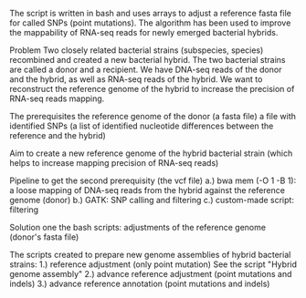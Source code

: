 The script is written in bash and uses arrays to adjust a reference fasta file for called SNPs (point mutations). The algorithm has been used to improve the mappability of RNA-seq reads for newly emerged bacterial hybrids.

Problem
Two closely related bacterial strains (subspecies, species) recombined and created a new bacterial hybrid. The two bacterial strains are called a donor and a recipient. We have DNA-seq reads of the donor and the hybrid, as well as RNA-seq reads of the hybrid. We want to reconstruct the reference genome of the hybrid to increase the precision of RNA-seq reads mapping.

The prerequisites
the reference genome of the donor (a fasta file)
a file with identified SNPs (a list of identified nucleotide differences between the reference and the hybrid)

Aim
to create a new reference genome of the hybrid bacterial strain (which helps to increase mapping precision of RNA-seq reads)
 
Pipeline to get the second prerequisity (the vcf file)
a.) bwa mem (-O 1 -B 1): a loose mapping of DNA-seq reads from the hybrid against the reference genome (donor)
b.) GATK: SNP calling and filtering
c.) custom-made script: filtering 

Solution
one the bash scripts: adjustments of the reference genome (donor's fasta file)

The scripts created to prepare new genome assemblies of hybrid bacterial strains:
1.) reference adjustment (only point mutation) 
See the script "Hybrid genome assembly"
2.) advance reference adjustment (point mutations and indels) 
3.) advance reference annotation (point mutations and indels)
